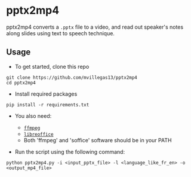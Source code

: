 # pptx2mp4

pptx2mp4 converts a `.pptx` file to a video, and read out speaker's notes along slides using text to speech technique.

## Usage

* To get started, clone this repo
```
git clone https://github.com/mvillegas13/pptx2mp4
cd pptx2mp4
```
* Install required packages
```
pip install -r requirements.txt
```
* You also need:
    * [`ffmpeg`](https://github.com/adaptlearning/adapt_authoring/wiki/Installing-FFmpeg)
    * [`libreoffice`](https://www.libreoffice.org/download/download/)
    * Both 'ffmpeg' and 'soffice' software should be in your PATH

* Run the script using the following command:
```
python pptx2mp4.py -i <input_pptx_file> -l <language_like_fr_en> -o <output_mp4_file>
```


